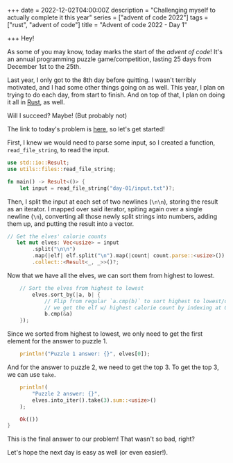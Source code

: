 +++
date = 2022-12-02T04:00:00Z
description = "Challenging myself to actually complete it this year"
series = ["advent of code 2022"]
tags = ["rust", "advent of code"]
title = "Advent of code 2022 - Day 1"

+++
Hey!

As some of you may know, today marks the start of the _advent of code_! It's an annual programming puzzle game/competition, lasting 25 days from December 1st to the 25th.

Last year, I only got to the 8th day before quitting. I wasn't terribly motivated, and I had some other things going on as well. This year, I plan on trying to do each day, from start to finish. And on top of that, I plan on doing it all in [Rust](https://rust-lang.org), as well.

Will I succeed? Maybe! (But probably not)

The link to today's problem is [here](https://adventofcode.com/2022/day/1), so let's get started!

First, I knew we would need to parse some input, so I created a function, `read_file_string`, to read the input.

```rs
use std::io::Result;
use utils::files::read_file_string;

fn main() -> Result<()> {
    let input = read_file_string("day-01/input.txt")?;
```

Then, I split the input at each set of two newlines (`\n\n`), storing the result as an iterator. I mapped over said iterator, spiting again over a single newline (`\n`), converting all those newly split strings into numbers, adding them up, and putting the result into a vector.

```rs
// Get the elves' calorie counts
   let mut elves: Vec<usize> = input
        .split("\n\n")
        .map(|elf| elf.split("\n").map(|count| count.parse::<usize>()).sum())
        .collect::<Result<_, _>>()?;
```

Now that we have all the elves, we can sort them from highest to lowest.

```rs
	// Sort the elves from highest to lowest
    	elves.sort_by(|a, b| {
        	// Flip from regular `a.cmp(b)` to sort highest to lowest/descending, meaning
        	// we get the elf w/ highest calorie count by indexing at 0.
	        b.cmp(&a)
    });
```

Since we sorted from highest to lowest, we only need to get the first element for the answer to puzzle 1.

```rs
	println!("Puzzle 1 answer: {}", elves[0]);
```

And for the answer to puzzle 2, we need to get the top 3. To get the top 3, we can use `take`.

```rs
    println!(
        "Puzzle 2 answer: {}",
        elves.into_iter().take(3).sum::<usize>()
    );

    Ok(())
}
```

This is the final answer to our problem! That wasn't so bad, right?

Let's hope the next day is easy as well (or even easier!).